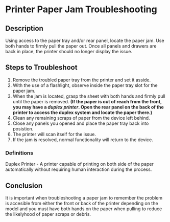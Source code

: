 # Printer Paper Jam Troubleshooting
## Description
Using access to the paper tray and/or rear panel, locate the paper jam. Use both hands to firmly pull the paper out. Once all panels and drawers are back in place, the printer should no longer display the issue.
## Steps to Troubleshoot
1. Remove the troubled paper tray from the printer and set it asside.
2. With the use of a flashlight, observe inside the paper tray slot for the paper jam.
3. When the jam is located, grasp the sheet with both hands and firmly pull until the paper is removed. **(If the paper is out of reach from the front, you may have a _duplex printer_. Open the rear panel on the back of the printer to access the duplex system and locate the paper there.)**
4. Clean any remaining scraps of paper from the device left behind.
5. Close any panels you opened and place the paper tray back into posistion.
6. The printer will scan itself for the issue.
7. If the jam is resolved, normal functionality will return to the device.
### Definitions
Duplex Printer - A printer capable of printing on both side of the paper automatically without requiring human interaction during the process.
## Conclusion
It is important when troubleshooting a paper jam to remember the problem is accesible from either the front or back of the printer depending on the model and you must have both hands on the paper when pulling to reduce the likelyhood of paper scraps or debris. 